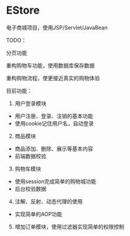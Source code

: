 # EStore

电子商城项目，使用JSP/Servlet/JavaBean

TODO：

分页功能

重构购物车功能，使用数据库保存数据

重构购物流程，使更接近真实的购物体验

目前功能：

1. 用户登录模块

- 用户注册、登录、注销的基本功能
- 使用cookie记住用户名，自动登录

2. 商品模块

- 商品添加、删除、展示等基本内容
- 前端数据校验

3. 购物车模块

- 使用session完成简单的购物城功能
- 后台校验数据

4. 注解、反射、动态代理的使用

- 实现简单的AOP功能

5. 增加订单模块，使用过滤器实现简单的权限控制


